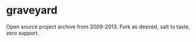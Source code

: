 graveyard
=========

Open source project archive from 2009-2013. Fork as desired, salt to taste, zero support.
